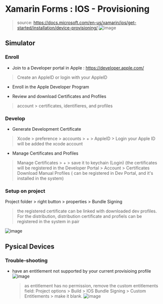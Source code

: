 # Xamarin Forms : IOS - Provisioning
> source: https://docs.microsoft.com/en-us/xamarin/ios/get-started/installation/device-provisioning/
![image](https://user-images.githubusercontent.com/59367560/118698402-41e97480-b808-11eb-9dec-4702dcb6cf92.png)

## Simulator

### Enroll
- Join to a Developer portal in Apple : https://developer.apple.com/
> Create an AppleID or login with your AppleID

- Enroll in the Apple Developer Program

- Review and download Certificates and Profiles
> account > certificates, identifieres, and profiles 

### Develop
- Generate Development Certificate
> Xcode > preference > accounts > + > AppleID > Login
your Apple ID will be added the xcode account

- Manage Certificates and Profiles
> Manage Certificates > + > save it to keychain (Login) (the certificates will be registered in the Developer Portal > Account > Certificates
> Download Manual Profiles ( can be registered in Dev Portal, and it's installed in the system)

### Setup on project
Project folder > right button > properties > Bundle Signing
> the registered certificate can be linked with downloaded dev profiles. 
> For the distribution, distribution certificate and profiels can be registered in the system in pair

![image](https://user-images.githubusercontent.com/59367560/118696495-42810b80-b806-11eb-8945-d09b97b36ec2.png)


## Pysical Devices


### Trouble-shooting
- have an entitlement not supported by your current provisioing profile
![image](https://user-images.githubusercontent.com/59367560/118716883-41a7a400-b81d-11eb-9607-74b342fe4b5c.png)

  > as entitlement has no permission, remove the custom entitlements field: Project options > Build > IOS Bundle Signing > Custom Entitlements > make it blank.
  ![image](https://user-images.githubusercontent.com/59367560/118717229-b4188400-b81d-11eb-9a3e-091286a8d2a5.png)


